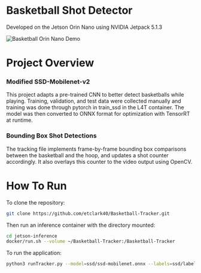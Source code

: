 # Basketball Shot Detector
Developed on the Jetson Orin Nano using NVIDIA Jetpack 5.1.3   

![Basketball Orin Nano Demo](https://github.com/etclark40/Basketball-Tracker/assets/131305180/71048368-2382-42e6-bfe8-9ef6f4ae37ea)

# Project Overview
### Modified SSD-Mobilenet-v2  
This project adapts a pre-trained CNN to better detect basketballs while playing. Training, validation, and test data were collected manually and training was done through pytorch in train_ssd in the L4T container. The model was then converted to ONNX format for optimization with TensorRT at runtime.
### Bounding Box Shot Detections
The tracking file implements frame-by-frame bounding box comparisons between the basketball and the hoop, and updates a shot counter accordingly. It also overlays this counter to the video output using OpenCV.

# How To Run
To clone the repository:
```sh
git clone https://github.com/etclark40/Basketball-Tracker.git  
```
Then run an inference container with the directory mounted:
```sh
cd jetson-inference  
docker/run.sh --volume ~/Basketball-Tracker:/Basketball-Tracker  
```
To run the application:
```sh
python3 runTracker.py --model=ssd/ssd-mobilenet.onnx --labels=ssd/labels.txt --input-blob=input_0 --output-cvg=scores --output-bbox=boxes /dev/video0
```
